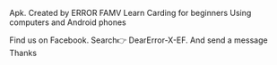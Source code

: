 Apk. Created by ERROR FAMV 
      Learn Carding for beginners
    Using computers and Android phones
  
Find us on Facebook. Search👉 DearError-X-EF. And send a message
  Thanks
